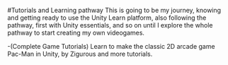 #Tutorials and Learning pathway
This is going to be my journey, knowing and getting ready to use the Unity Learn platform, also following the pathway, first with Unity essentials, and so on until I explore the whole pathway to start creating my own videogames.

-(Complete Game Tutorials) Learn to make the classic 2D arcade game Pac-Man in Unity, by Zigurous and more tutorials. 
